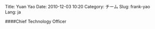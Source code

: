 Title: Yuan Yao
Date: 2010-12-03 10:20
Category: チーム
Slug: frank-yao
Lang: ja

####Chief Technology Officer